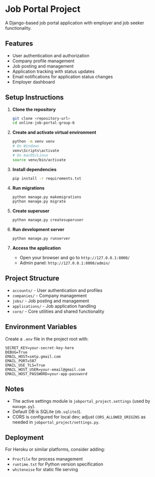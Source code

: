 # Job Portal Project

A Django-based job portal application with employer and job seeker functionality.

## Features

- User authentication and authorization
- Company profile management
- Job posting and management
- Application tracking with status updates
- Email notifications for application status changes
- Employer dashboard

## Setup Instructions

1. **Clone the repository**
   ```bash
   git clone <repository-url>
   cd online-job-portal-group-6
   ```

2. **Create and activate virtual environment**
   ```bash
   python -m venv venv
   # On Windows
   venv\Scripts\activate
   # On macOS/Linux
   source venv/bin/activate
   ```

3. **Install dependencies**
   ```bash
   pip install -r requirements.txt
   ```

4. **Run migrations**
   ```bash
   python manage.py makemigrations
   python manage.py migrate
   ```

5. **Create superuser**
   ```bash
   python manage.py createsuperuser
   ```

6. **Run development server**
   ```bash
   python manage.py runserver
   ```

7. **Access the application**
   - Open your browser and go to `http://127.0.0.1:8000/`
   - Admin panel: `http://127.0.0.1:8000/admin/`

## Project Structure

- `accounts/` - User authentication and profiles
- `companies/` - Company management
- `jobs/` - Job posting and management
- `applications/` - Job application handling
- `core/` - Core utilities and shared functionality

## Environment Variables

Create a `.env` file in the project root with:

```
SECRET_KEY=your-secret-key-here
DEBUG=True
EMAIL_HOST=smtp.gmail.com
EMAIL_PORT=587
EMAIL_USE_TLS=True
EMAIL_HOST_USER=your-email@gmail.com
EMAIL_HOST_PASSWORD=your-app-password
```

## Notes

- The active settings module is `jobportal_project.settings` (used by `manage.py`).
- Default DB is SQLite (`db.sqlite3`).
- CORS is configured for local dev; adjust `CORS_ALLOWED_ORIGINS` as needed in `jobportal_project/settings.py`.

## Deployment

For Heroku or similar platforms, consider adding:

- `Procfile` for process management
- `runtime.txt` for Python version specification
- `whitenoise` for static file serving
